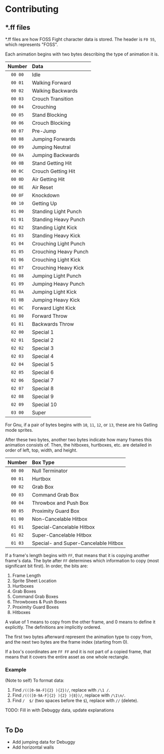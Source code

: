 # Contributing

## \*.ff files

\*.ff files are how FOSS Fight character data is stored. The header is `F0 55`, which represents "FOSS".

Each animation begins with two bytes describing the type of animation it is.

| Number  | Data                  |
|:-------:|:----------------------|
| `00 00` | Idle                  |
| `00 01` | Walking Forward       |
| `00 02` | Walking Backwards     |
| `00 03` | Crouch Transition     |
| `00 04` | Crouching             |
| `00 05` | Stand Blocking        |
| `00 06` | Crouch Blocking       |
| `00 07` | Pre-Jump              |
| `00 08` | Jumping Forwards      |
| `00 09` | Jumping Neutral       |
| `00 0A` | Jumping Backwards     |
| `00 0B` | Stand Getting Hit     |
| `00 0C` | Crouch Getting Hit    |
| `00 0D` | Air Getting Hit       |
| `00 0E` | Air Reset             |
| `00 0F` | Knockdown             |
| `00 10` | Getting Up            |
| `01 00` | Standing Light Punch  |
| `01 01` | Standing Heavy Punch  |
| `01 02` | Standing Light Kick   |
| `01 03` | Standing Heavy Kick   |
| `01 04` | Crouching Light Punch |
| `01 05` | Crouching Heavy Punch |
| `01 06` | Crouching Light Kick  |
| `01 07` | Crouching Heavy Kick  |
| `01 08` | Jumping Light Punch   |
| `01 09` | Jumping Heavy Punch   |
| `01 0A` | Jumping Light Kick    |
| `01 0B` | Jumping Heavy Kick    |
| `01 0C` | Forward Light Kick    |
| `01 80` | Forward Throw         |
| `01 81` | Backwards Throw       |
| `02 00` | Special 1             |
| `02 01` | Special 2             |
| `02 02` | Special 3             |
| `02 03` | Special 4             |
| `02 04` | Special 5             |
| `02 05` | Special 6             |
| `02 06` | Special 7             |
| `02 07` | Special 8             |
| `02 08` | Special 9             |
| `02 09` | Special 10            |
| `03 00` | Super                 |

For Gnu, if a pair of bytes begins with `10`, `11`, `12`, or `13`, these are his Gatling mode sprites.

After these two bytes, another two bytes indicate how many frames this animation consists of. Then, the hitboxes, hurtboxes, etc. are detailed in order of left, top, width, and height.

| Number  | Box Type                             |
|:-------:|:-------------------------------------|
| `00 00` | Null Terminator                      |
| `00 01` | Hurtbox                              |
| `00 02` | Grab Box                             |
| `00 03` | Command Grab Box                     |
| `00 04` | Throwbox and Push Box                |
| `00 05` | Proximity Guard Box                  |
| `01 00` | Non-Cancelable Hitbox                |
| `01 01` | Special-Cancelable Hitbox            |
| `01 02` | Super-Cancelable Hitbox              |
| `01 03` | Special- and Super-Cancelable Hitbox |

If a frame's length begins with `FF`, that means that it is copying another frame's data. The byte after `FF` determines which information to copy (most significant bit first). In order, the bits are:

1. Frame Length
2. Sprite Sheet Location
3. Hurtboxes
4. Grab Boxes
5. Command Grab Boxes
6. Throwboxes & Push Boxes
7. Proximity Guard Boxes
8. Hitboxes

A value of 1 means to copy from the other frame, and 0 means to define it explicitly. The definitions are implicitly ordered.  

The first two bytes afterward represent the animation type to copy from, and the next two bytes are the frame index (starting from 0). 

If a box's coordinates are `FF FF` and it is not part of a copied frame, that means that it covers the entire asset as one whole rectangle.

### Example

(Note to self) To format data:

1. Find `/(([0-9A-F]{2} ){2})/`, replace with `/\1 /`.
2. Find `/((([0-9A-F]{2} ){2} ){8})/`, replace with `/\1\n/`.
3. Find `/  $/` (two spaces before the `$`), replace with `//` (delete).

TODO: Fill in with Debuggy data, update explanations

```hexdump

```

## To Do

* Add jumping data for Debuggy
* Add horizontal walls
